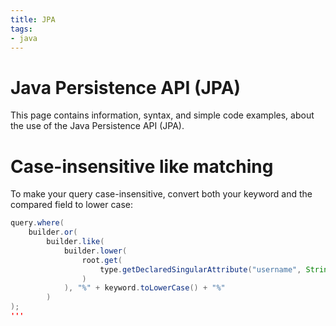 ```yaml
---
title: JPA
tags:
- java
---
```


# Java Persistence API (JPA)

This page contains information, syntax, and simple code examples, about the use of the Java Persistence API (JPA).

# Case-insensitive **like** matching

To make your query case-insensitive, convert both your keyword and the compared field to lower case:

```java
query.where(
    builder.or(
        builder.like(
            builder.lower(
                root.get(
                    type.getDeclaredSingularAttribute("username", String.class)
                )
            ), "%" + keyword.toLowerCase() + "%"
        )
);
'''



